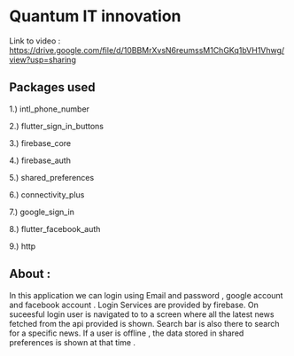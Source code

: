 # Quantum IT innovation


Link to video : https://drive.google.com/file/d/10BBMrXvsN6reumssM1ChGKq1bVH1Vhwg/view?usp=sharing


## Packages used

1.) intl_phone_number

2.) flutter_sign_in_buttons

3.) firebase_core

4.) firebase_auth

5.) shared_preferences

6.) connectivity_plus

7.) google_sign_in

8.) flutter_facebook_auth

9.) http



## About :

In this application we can login using Email and password , google account and facebook account . Login Services are provided by firebase.
On suceesful login user is navigated to to a screen where all the latest news fetched from the api provided is shown.
Search bar is also there to search for a specific news.
If a user is offline , the data stored in shared preferences is shown at that time .

